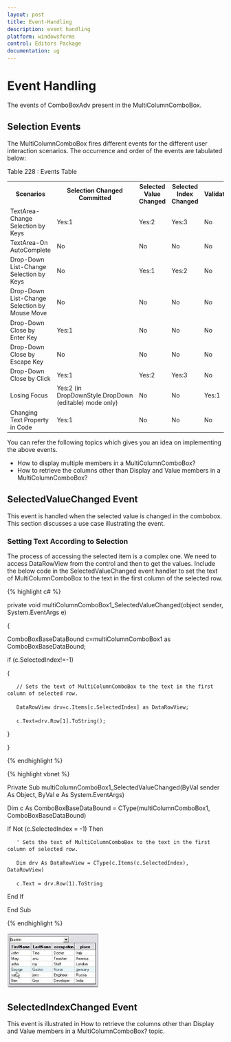 ```yaml
---
layout: post
title: Event-Handling
description: event handling
platform: windowsforms
control: Editors Package
documentation: ug
---
```


# Event Handling

The events of ComboBoxAdv present in the MultiColumnComboBox.

## Selection Events

The MultiColumnComboBox fires different events for the different user interaction scenarios. The occurrence and order of the events are tabulated below: 

Table 228 : Events Table

<table>
<tr>
<th>
Scenarios</th><th>
Selection Changed Committed</th><th>
Selected Value Changed</th><th>
Selected Index Changed</th><th>
Validating/Validated</th></tr>
<tr>
<td>
TextArea-Change Selection by Keys</td><td>
Yes:1</td><td>
Yes:2</td><td>
Yes:3</td><td>
No</td></tr>
<tr>
<td>
TextArea-On AutoComplete</td><td>
No</td><td>
No</td><td>
No</td><td>
No</td></tr>
<tr>
<td>
Drop-Down List-Change Selection by Keys</td><td>
No</td><td>
Yes:1</td><td>
Yes:2</td><td>
No</td></tr>
<tr>
<td>
Drop-Down List-Change Selection by Mouse Move</td><td>
No</td><td>
No</td><td>
No</td><td>
No</td></tr>
<tr>
<td>
Drop-Down Close by Enter Key</td><td>
Yes:1</td><td>
No</td><td>
No</td><td>
No</td></tr>
<tr>
<td>
Drop-Down Close by Escape Key</td><td>
No</td><td>
No</td><td>
No</td><td>
No</td></tr>
<tr>
<td>
Drop-Down Close by Click</td><td>
Yes:1</td><td>
Yes:2</td><td>
Yes:3</td><td>
No</td></tr>
<tr>
<td>
Losing Focus</td><td>
Yes:2 (in DropDownStyle.DropDown (editable) mode only)</td><td>
No</td><td>
No</td><td>
Yes:1</td></tr>
<tr>
<td>
Changing Text Property in Code</td><td>
Yes:1</td><td>
No</td><td>
No</td><td>
No</td></tr>
</table>


You can refer the following topics which gives you an idea on implementing the above events.

* How to display multiple members in a MultiColumnComboBox?
* How to retrieve the columns other than Display and Value members in a MultiColumnComboBox?

## SelectedValueChanged Event


This event is handled when the selected value is changed in the combobox. This section discusses a use case illustrating the event.

### Setting Text According to Selection

The process of accessing the selected item is a complex one. We need to access DataRowView from the control and then to get the values. Include the below code in the SelectedValueChanged event handler to set the text of MultiColumnComboBox to the text in the first column of the selected row.

{% highlight c# %}

private void multiColumnComboBox1_SelectedValueChanged(object sender, System.EventArgs e) 

{

ComboBoxBaseDataBound c=multiColumnComboBox1 as ComboBoxBaseDataBound;

if (c.SelectedIndex!=-1)        

{

       // Sets the text of MultiColumnComboBox to the text in the first column of selected row.

       DataRowView drv=c.Items[c.SelectedIndex] as DataRowView;

       c.Text=drv.Row[1].ToString();

}

}

{% endhighlight %}

{% highlight vbnet %}

Private Sub multiColumnComboBox1_SelectedValueChanged(ByVal sender As Object, ByVal e As System.EventArgs) 

Dim c As ComboBoxBaseDataBound = CType(multiColumnComboBox1, ComboBoxBaseDataBound) 

If Not (c.SelectedIndex = -1) Then 



       ' Sets the text of MultiColumnComboBox to the text in the first column of selected row.

       Dim drv As DataRowView = CType(c.Items(c.SelectedIndex), DataRowView) 

       c.Text = drv.Row(1).ToString 

End If 

End Sub

{% endhighlight %}

![](Overview_images/Overview_img331.jpeg) 

## SelectedIndexChanged Event

This event is illustrated in How to retrieve the columns other than Display and Value members in a MultiColumnComboBox? topic.

